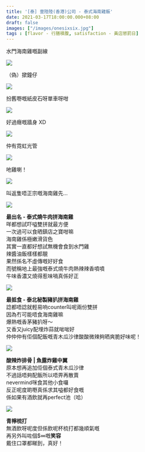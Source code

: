 ```yaml
---
title: '[泰] 壹陸陸(香港)公司 - 泰式海南雞飯'
date: 2021-03-17T18:00:00.000+08:00
draft: false
images: ["/images/onesixsix.jpg"]
tags : [flavor - 行膳積腹, satisfaction - 黃店懲罰日]
---
```


水門海南雞嘅副線

![](/images/onesixsix1.jpg)

（偽）撳鐘仔  

![](/images/onesixsix2.jpg)

扮舊嘢嘅紙皮石呀單車呀咁  

![](/images/onesixsix3.jpg)

好過癮嘅牆身 XD

![](/images/onesixsix4.jpg)

仲有霓虹光管  

![](/images/onesixsix5.jpg)

吔雞喇！  

![](/images/onesixsix6.jpg)

叫返隻唔正宗嘅海南雞先...  

![](/images/onesixsix7.jpg)

**最出名 - 泰式燒牛肉拼海南雞**  
咩都想試吓嗌雙拼就最方便  
一次過可以食晒鎮店之寶咁嘛  
海南雞係極嫩滑貨色  
其實一直都好想試無機會食到水門雞  
辣醬油飯樣樣都靚  
果然係名不虛傳嘅好好食  
而號稱地上最強嘅泰式燒牛肉熱辣辣香噴噴  
牛味香濃又燒得惹味喎真係好正  

![](/images/onesixsix8.jpg)

**最抵食 - 泰北秘製豬扒拼海南雞**  
諗都唔諗就輕易响counter叫呢兩份雙拼  
因為冇可能唔食海南雞嘛  
爆熱嘅香茅豬扒呀～  
又香又juicy配埋炸蒜就啱啱好  
仲仲仲有佢個配飯嘅青木瓜沙律酸酸微辣夠晒爽脆好味呢！  

![](/images/onesixsix9.jpg)

**酸辣炸排骨 | 魚露炸雞中翼**  
原本想再追加佢個泰式青木瓜沙律  
不過話唔夠配飯所以唔畀再散賣  
nevermind咪食其他小食囉  
反正呢度啲嘢真係求其嗌都好食嘅  
係如果有酒飲就再perfect池（哈）  

![](/images/onesixsix10.jpg)

**青檸梳打**  
無酒飲呀呢度但係飲呢杯梳打都幾順氣嘅  
再另外叫咗個$∞嘅**笑容**  
戴住口罩都睇到，真好！  
